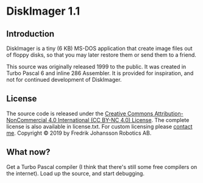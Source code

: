 # DiskImager 1.1 

## Introduction
DiskImager is a tiny (6 KB) MS-DOS application that create image files out of floppy disks, so that you may later restore them or send them to a friend.

This source was originally released 1999 to the public. It was created in Turbo Pascal 6 and inline 286 Assembler. It is provided for inspiration, and not for continued development of DiskImager.

## License
The source code is released under the [Creative Commons Attribution-NonCommercial 4.0 International (CC BY-NC 4.0) License](https://creativecommons.org/licenses/by-nc/4.0/). The complete license is also available in license.txt. For custom licensing please [contact me](mailto:fredrik@johanssonrobotics.com). Copyright © 2019 by Fredrik Johansson Robotics AB.

## What now?
Get a Turbo Pascal compiler (I think that there's still some free compilers on the internet). Load up the source, and start debugging. 
